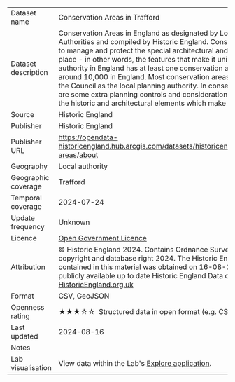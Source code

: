 <table>
<tr>
	<td>Dataset name</td>
	<td>Conservation Areas in Trafford</td>
</tr>
<tr>
	<td>Dataset description</td>
	<td>Conservation Areas in England as designated by Local Planning Authorities and compiled by Historic England. Conservation areas exist to manage and protect the special architectural and historic interest of a place - in other words, the features that make it unique. Every local authority in England has at least one conservation area and there are around 10,000 in England. Most conservation areas are designated by the Council as the local planning authority. In conservation areas there are some extra planning controls and considerations in place to protect the historic and architectural elements which make the place special.</td>
</tr>
<tr>
	<td>Source</td>
	<td>Historic England</td>
</tr>
<tr>
	<td>Publisher</td>
	<td>Historic England</td>
</tr>
<tr>
	<td>Publisher URL</td>
	<td><a href="https://opendata-historicengland.hub.arcgis.com/datasets/historicengland::conservation-areas/about">https://opendata-historicengland.hub.arcgis.com/datasets/historicengland::conservation-areas/about</a></td>
</tr>
<tr>
	<td>Geography</td>
	<td>Local authority</td>
</tr>
<tr>
	<td>Geographic coverage</td>
	<td>Trafford</td>
</tr>
<tr>
	<td>Temporal coverage</td>
	<td>2024-07-24</td>
</tr>
<tr>
	<td>Update frequency</td>
	<td>Unknown</td>
</tr>
<tr>
	<td>Licence</td>
	<td><a href="http://www.nationalarchives.gov.uk/doc/open-government-licence/version/3/">Open Government Licence</a></td>
</tr>
<tr>
	<td>Attribution</td>
	<td>&copy; Historic England 2024. Contains Ordnance Survey data &copy; Crown copyright and database right 2024. The Historic England Data contained in this material was obtained on 16-08-2024. The most publicly available up to date Historic England Data can be obtained from <a href='https://historicengland.org.uk' target='_blank'>HistoricEngland.org.uk</a></td>
</tr>
<tr>
	<td>Format</td>
	<td>CSV, GeoJSON</td>
</tr>
<tr>
	<td>Openness rating</td>
	<td>&#9733&#9733&#9733&#9734&#9734&nbsp; Structured data in open format (e.g. CSV)</td>
</tr>
<tr>
	<td>Last updated</td>
	<td>2024-08-16</td>
</tr>
<tr>
	<td>Notes</td>
	<td></td>
</tr>
<tr>
	<td>Lab visualisation</td>
	<td>View data within the Lab's <a href="https://www.trafforddatalab.io/explore/#dataset=conservation_areas">Explore application</a>.</td>
</tr>
</table>
